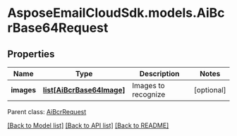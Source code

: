 # AsposeEmailCloudSdk.models.AiBcrBase64Request
## Properties
Name | Type | Description | Notes
------------ | ------------- | ------------- | -------------
**images** | [**list[AiBcrBase64Image]**](AiBcrBase64Image.md) | Images to recognize              | [optional] 

 Parent class: [AiBcrRequest](AiBcrRequest.md)

[[Back to Model list]](README.md#documentation-for-models) [[Back to API list]](README.md#documentation-for-api-endpoints) [[Back to README]](README.md)


